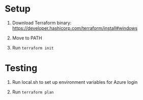 # Setup

1. Download Terraform binary: https://developer.hashicorp.com/terraform/install#windows

2. Move to PATH

3. Run `terraform init`

# Testing

1. Run local.sh to set up environment variables for Azure login

2. Run `terraform plan`
